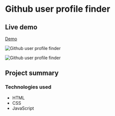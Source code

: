 # Github user profile finder 

## Live demo
[Demo](https://git-hub-user-profile-finder.netlify.app/)

![Github user profile finder](https://res.cloudinary.com/dgm9zfiuo/image/upload/v1698793086/Portfolio%20projects/view_1_vhj1op.png)

![Github user profile finder](https://res.cloudinary.com/dgm9zfiuo/image/upload/v1698793086/Portfolio%20projects/view_2_sc36dr.png)

## Project summary

### Technologies used
* HTML
* CSS
* JavaScript
